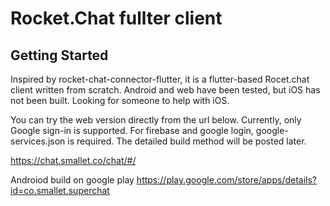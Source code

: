 # Rocket.Chat fullter client

## Getting Started

Inspired by rocket-chat-connector-flutter, it is a flutter-based Rocet.chat client written from scratch.
Android and web have been tested, but iOS has not been built. Looking for someone to help with iOS.

You can try the web version directly from the url below.
Currently, only Google sign-in is supported.
For firebase and google login, google-services.json is required.
The detailed build method will be posted later.

https://chat.smallet.co/chat/#/

Androiod build on google play
https://play.google.com/store/apps/details?id=co.smallet.superchat